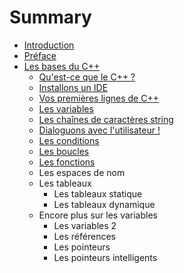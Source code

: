 # Summary

* [Introduction](README.md)
* [Préface](preface.md)
* [Les bases du C++](chapitre-1/les_bases_du_c++.md)
   * [Qu'est-ce que le C++ ?](chapitre-1/2_1_quest-ce_que_le_c++.md)
   * [Installons un IDE](chapitre-1/2_2_installons_un_ide.md)
   * [Vos premières lignes de C++](chapitre-1/2_3_vos_premieres_lignes_de_c++.md)
   * [Les variables](2_4_les_variables.md)
   * [Les chaînes de caractères string](chapitre-1/2_5_les_chaines_de_caracteres_string.md)
   * [Dialoguons avec l'utilisateur !](chapitre-1/2_6_dialoguons_avec_lutilisateur.md)
   * [Les conditions](chapitre-1/2_7_les_conditions.md)
   * [Les boucles](chapitre-1/2_8_les_boucles.md)
   * [Les fonctions](chapitre-1/les_fonctions.md)
   * Les espaces de nom
   * Les tableaux
       * Les tableaux statique
       * Les tableaux dynamique
   * Encore plus sur les variables
       * Les variables 2
       * Les références
       * Les pointeurs
       * Les pointeurs intelligents

